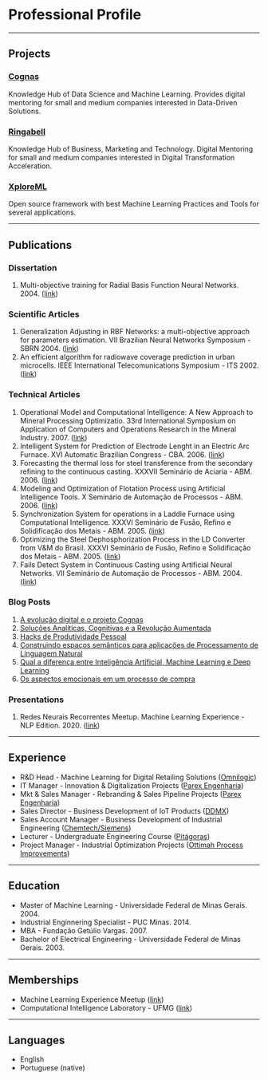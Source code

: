 # Professional Profile

---
## Projects 

### [Cognas](https://cognas.ai/)

Knowledge Hub of Data Science and Machine Learning. Provides digital mentoring for small and medium companies interested in Data-Driven Solutions.


### [Ringabell](https://ringabell.com.br/)

Knowledge Hub of Business, Marketing and Technology. Digital Mentoring for small and medium companies interested in Digital Transformation Acceleration.


### [XploreML](https://github.com/danieldominguete/XploreML)

Open source framework with best Machine Learning Practices and Tools for several applications.

---
## Publications

### Dissertation

1. Multi-objective training for Radial Basis Function Neural Networks. 2004. ([link](/pdf/MasterThesis_DanielDominguete.PDF)) 

### Scientific Articles

1. Generalization Adjusting in RBF Networks: a multi-objective approach for parameters estimation. VII Brazilian Neural Networks Symposium - SBRN 2004. ([link](/pdf/ArtigoSBRN04_RBF.pdf))
1. An efficient algorithm for radiowave coverage prediction in urban microcells. IEEE International Telecomunications Symposium - ITS 2002. ([link](/pdf/ArtigoRadiowave2002.pdf))
 

### Technical Articles

1. Operational Model and Computational Intelligence: A New Approach to Mineral Processing Optimizatio. 33rd International Symposium on Application of Computers and Operations Research in the Mineral Industry. 2007. ([link](/pdf/Modelo_Operacional_and_Computational_Intelligence.pdf))
1. Intelligent System for Prediction of Electrode Lenght in an Electric Arc Furnace. XVI Automatic Brazilian Congress - CBA. 2006. ([link](/pdf/ArtigoCBA06_Eletrodos.pdf))
1. Forecasting the thermal loss for steel transference from the secondary refining to the continuous casting. XXXVII Seminário de Aciaria - ABM. 2006. ([link](/pdf/ArtigoABM06_RefinoSecundario.pdf))
1. Modeling and Optimization of Flotation Process using Artificial Intelligence Tools. X Seminário de Automação de Processos - ABM. 2006. ([link](/pdf/ArtigoABM06_Flotacao.pdf))
1. Synchronization System for operations in a Laddle Furnace using Computational Intelligence. XXXVI Seminário de Fusão, Refino e Solidificação dos Metais - ABM. 2005. ([link](/pdf/ArtigoABM05_FornoPanela.pdf))
1. Optimizing the Steel Dephosphorization Process in the LD Converter from V&M do Brasil. XXXVI Seminário de Fusão, Refino e Solidificação dos Metais - ABM. 2005. ([link](/pdf/ArtigoABM05_Desfosforacao.pdf)) 
1. Fails Detect System in Continuous Casting using Artificial Neural Networks. VII Seminário de Automação de Processos - ABM. 2004. ([link](/pdf/ArtigoABM04_MLC.pdf))
 
### Blog Posts

1. [A evolução digital e o projeto Cognas](https://medium.com/cognas/a-evolu%C3%A7%C3%A3o-digital-e-o-projeto-cognas-b8f4efb49667)
1. [Soluções Analíticas, Cognitivas e a Revolução Aumentada](https://medium.com/cognas/solu%C3%A7%C3%B5es-anal%C3%ADticas-cognitivas-e-a-revolu%C3%A7%C3%A3o-aumentada-ab3a43d84ab)
1. [Hacks de Produtividade Pessoal](https://medium.com/ringabell-business/hacks-de-produtividade-pessoal-ringabell-19dba86bad7b)
1. [Construindo espaços semânticos para aplicações de Processamento de Linguagem Natural](https://medium.com/power-through-connections/construindo-espa%C3%A7os-sem%C3%A2nticos-para-aplica%C3%A7%C3%B5es-de-processamento-de-linguagem-natural-9dbc3dd06dd7)
1. [Qual a diferença entre Inteligência Artificial, Machine Learning e Deep Learning](https://medium.com/ringabell-business/qual-a-diferen%C3%A7a-entre-intelig%C3%AAncia-artificial-machine-learning-e-deep-learning-ringabell-29796023d860)
1. [Os aspectos emocionais em um processo de compra](https://medium.com/ringabell-business/os-aspectos-emocionais-em-um-processo-de-compra-ringabell-24b1496e31c3)

### Presentations 

1. Redes Neurais Recorrentes Meetup. Machine Learning Experience - NLP Edition. 2020. ([link](https://youtu.be/7hySZ74_EKs))

---
## Experience

- R&D Head - Machine Learning for Digital Retailing Solutions ([Omnilogic](https://omnilogic.ai/))
- IT Manager - Innovation & Digitalization Projects ([Parex Engenharia](https://www.parex.com.br/))
- Mkt & Sales Manager - Rebranding & Sales Pipeline Projects ([Parex Engenharia](https://www.parex.com.br/))
- Sales Director - Business Development of IoT Products ([DDMX](https://ddmx.com.br/))  
- Sales Account Manager - Business Development of Industrial Engineering ([Chemtech/Siemens](http://www.chemtech.com.br/))
- Lecturer - Undergraduate Engineering Course ([Pitágoras](https://www.pitagoras.com.br/))
- Project Manager - Industrial Optimization Projects ([Ottimah Process Improvements](http://www.ottimah.com/site_portugues/index.asp)) 
  
---

## Education

- Master of Machine Learning - Universidade Federal de Minas Gerais. 2004.
- Industrial Enginnering Specialist - PUC Minas. 2014.
- MBA - Fundação Getúlio Vargas. 2007.
- Bachelor of Electrical Engineering - Universidade Federal de Minas Gerais. 2003.    

---

## Memberships

- Machine Learning Experience Meetup ([link](https://www.meetup.com/pt-BR/meetup-machine-Learning-experience/))
- Computational Intelligence Laboratory - UFMG ([link](http://litc.cpdee.ufmg.br/))

---

## Languages

- English
- Portuguese (native) 

